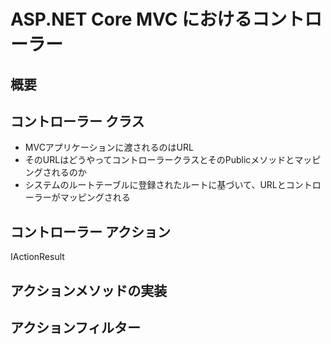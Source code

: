 # ASP.NET Core MVC におけるコントローラー
## 概要


## コントローラー クラス
- MVCアプリケーションに渡されるのはURL
- そのURLはどうやってコントローラークラスとそのPublicメソッドとマッピングされるのか
- システムのルートテーブルに登録されたルートに基づいて、URLとコントローラーがマッピングされる




## コントローラー アクション
IActionResult

## アクションメソッドの実装


## アクションフィルター



